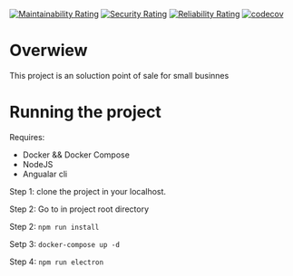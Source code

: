 [![Maintainability Rating](https://sonarcloud.io/api/project_badges/measure?project=flipecristian_bas-pdv&metric=sqale_rating)](https://sonarcloud.io/dashboard?id=flipecristian_bas-pdv) [![Security Rating](https://sonarcloud.io/api/project_badges/measure?project=flipecristian_bas-pdv&metric=security_rating)](https://sonarcloud.io/dashboard?id=flipecristian_bas-pdv) [![Reliability Rating](https://sonarcloud.io/api/project_badges/measure?project=flipecristian_bas-pdv&metric=reliability_rating)](https://sonarcloud.io/dashboard?id=flipecristian_bas-pdv) [![codecov](https://codecov.io/gh/flipecristian/bas-pdv/branch/master/graph/badge.svg?token=fjU4naFnsE)](https://codecov.io/gh/flipecristian/bas-pdv)

# Overwiew

This project is an soluction point of sale for small businnes


# Running the project

Requires:
- Docker && Docker Compose
- NodeJS
- Angualar cli

Step 1: clone the project in your localhost.

Step 2: Go to in project root directory

Step 2: ``npm run install``

Setp 3: ``docker-compose up -d``

Step 4: ``npm run electron``


